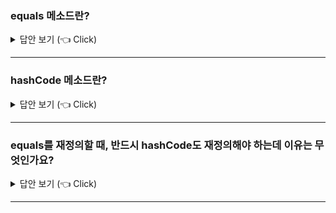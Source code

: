 

### equals 메소드란?

<details>
   <summary> 답안 보기 (👈 Click)</summary>
<br />
+ 
</details>

-----------------------


### hashCode 메소드란?

<details>
   <summary> 답안 보기 (👈 Click)</summary>
<br />
+ 
</details>


-----------------------
### equals를 재정의할 때, 반드시 hashCode도 재정의해야 하는데 이유는 무엇인가요?

<details>
   <summary> 답안 보기 (👈 Click)</summary>
<br />
+ 
</details>

-----------------------
